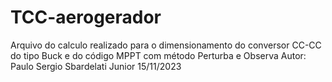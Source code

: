 # TCC-aerogerador
Arquivo do calculo realizado para o dimensionamento do conversor CC-CC do tipo Buck e do código MPPT com método Perturba e Observa
Autor: Paulo Sergio Sbardelati Junior
15/11/2023
